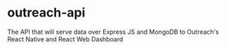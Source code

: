 # outreach-api
The API that will serve data over Express JS and MongoDB to Outreach's React Native and React Web Dashboard

